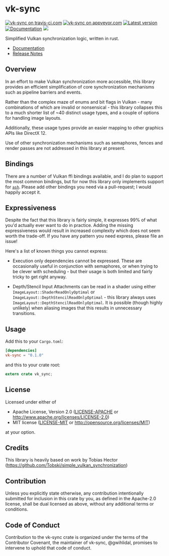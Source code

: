 vk-sync
========

[![vk-sync on travis-ci.com](https://travis-ci.com/gwihlidal/vk-sync-rs.svg?branch=master)](https://travis-ci.com/gwihlidal/vk-sync-rs)
[![vk-sync on appveyor.com](https://ci.appveyor.com/api/projects/status/9so5ab02cqyba843/branch/master?svg=true)](https://ci.appveyor.com/project/gwihlidal/vk-sync-rs/branch/master)
[![Latest version](https://img.shields.io/crates/v/vk-sync.svg)](https://crates.io/crates/vk-sync)
[![Documentation](https://docs.rs/vk-sync/badge.svg)](https://docs.rs/vk-sync)
[![](https://tokei.rs/b1/github/gwihlidal/vk-sync-rs)](https://github.com/gwihlidal/vk-sync-rs)

Simplified Vulkan synchronization logic, written in rust.

- [Documentation](https://docs.rs/vk-sync)
- [Release Notes](https://github.com/gwihlidal/vk-sync-rs/releases)

## Overview

In an effort to make Vulkan synchronization more accessible, this library provides an efficient simplification of core synchronization mechanisms such as pipeline barriers and events.

Rather than the complex maze of enums and bit flags in Vulkan - many combinations of which are invalid or nonsensical - this library collapses this to a much shorter list of ~40 distinct usage types, and a couple of options for handling image layouts.

Additionally, these usage types provide an easier mapping to other graphics APIs like DirectX 12.

Use of other synchronization mechanisms such as semaphores, fences and render passes are not addressed in this library at present.

## Bindings

There are a number of Vulkan ffi bindings available, and I do plan to support the most common bindings, but for now this library only implements support for [`ash`](https://crates.io/crates/ash). Please add other bindings you need via a pull-request; I would happily accept it.

## Expressiveness

Despite the fact that this library is fairly simple, it expresses 99% of what you'd actually ever want to do in practice. Adding the missing expressiveness would result in increased complexity which does not seem worth the trade-off. If you have any pattern you need express, please file an issue!

Here's a list of known things you cannot express:

* Execution only dependencies cannot be expressed. These are occasionally useful in conjunction with semaphores, or when trying to be clever with scheduling - but their usage is both limited and fairly tricky to get right anyway.

* Depth/Stencil Input Attachments can be read in a shader using either `ImageLayout::ShaderReadOnlyOptimal` or `ImageLayout::DepthStencilReadOnlyOptimal` - this library always uses `ImageLayout::DepthStencilReadOnlyOptimal`. It is possible (though highly unlikely) when aliasing images that this results in unnecessary transitions.

## Usage

Add this to your `Cargo.toml`:

```toml
[dependencies]
vk-sync = "0.1.0"
```

and this to your crate root:

```rust
extern crate vk_sync;
```

## License

Licensed under either of

 * Apache License, Version 2.0 ([LICENSE-APACHE](LICENSE-APACHE) or http://www.apache.org/licenses/LICENSE-2.0)
 * MIT license ([LICENSE-MIT](LICENSE-MIT) or http://opensource.org/licenses/MIT)

at your option.

## Credits

This library is heavily based on work by Tobias Hector (https://github.com/Tobski/simple_vulkan_synchronization) 

## Contribution

Unless you explicitly state otherwise, any contribution intentionally submitted
for inclusion in this crate by you, as defined in the Apache-2.0 license, shall
be dual licensed as above, without any additional terms or conditions.

## Code of Conduct

Contribution to the vk-sync crate is organized under the terms of the
Contributor Covenant, the maintainer of vk-sync, @gwihlidal, promises to
intervene to uphold that code of conduct.